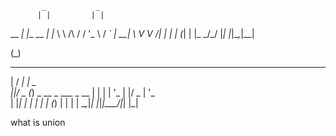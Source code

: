            _           _
          | |         | |
 __      _| |__   __ _| |_
 \ \ /\ / / '_ \ / _` | __|
  \ V  V /| | | | (_| | |_
   \_/\_/ |_| |_|\__,_|\__|

 (_)
  _ ___
 | / __|
 | \__ \
 |_|___/
              _
             (_)
        _ __  _  ___  _ __
 | | | | '_ \| |/ _ \| '_ \
 | |_| | | | | | (_) | | | |
  \__,_|_| |_|_|\___/|_| |_|


 what is union
